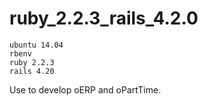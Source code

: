 # ruby_2.2.3_rails_4.2.0

    ubuntu 14.04
    rbenv
    ruby 2.2.3
    rails 4.20

Use to develop oERP and oPartTime.
